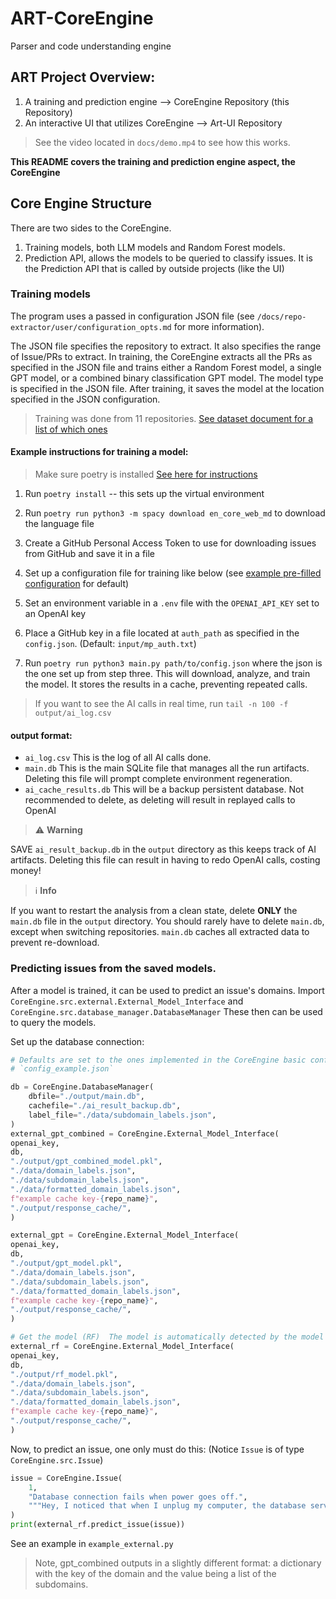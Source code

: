 # ART-CoreEngine

Parser and code understanding engine

## ART Project Overview:

1. A training and prediction engine --> CoreEngine Repository (this Repository)
2. An interactive UI that utilizes CoreEngine --> Art-UI Repository 

> See the video located in `docs/demo.mp4` to see how this works.

**This README covers the training and prediction engine aspect, the
CoreEngine**  

## Core Engine Structure

There are two sides to the CoreEngine.

1. Training models, both LLM models and Random Forest models.
2. Prediction API, allows the models to be queried to classify issues.
   It is the Prediction API that is called by outside projects (like the
   UI)

### Training models

The program uses a passed in configuration JSON file (see
`/docs/repo-extractor/user/configuration_opts.md` for more information). 

The JSON file specifies the repository to extract. It also specifies the
range of Issue/PRs to extract.  In training, the CoreEngine extracts all
the PRs as specified in the JSON file and trains either a Random Forest
model, a single GPT model, or a combined binary classification GPT
model. The model type is specified in the JSON file. After training, it
saves the model at the location specified in the JSON configuration.

> Training was done from 11 repositories. [See dataset document for a
> list of which ones](/docs/DATASETS.md)

#### Example instructions for training a model:

> Make sure poetry is installed [See here for
> instructions](https://python-poetry.org/docs/)

1. Run `poetry install` -- this sets up the virtual environment
2. Run `poetry run python3 -m spacy download en_core_web_md` to download
   the language file
3. Create a GitHub Personal Access Token to use for downloading issues
   from GitHub and save it in a file
4. Set up a configuration file for training like below (see [example
   pre-filled configuration](/input/config_example.json) for default)

5. Set an environment variable in a `.env` file with the
   `OPENAI_API_KEY` set to an OpenAI key
6. Place a GitHub key in a file located at `auth_path` as specified in
   the `config.json`. (Default: `input/mp_auth.txt`)
7. Run `poetry run python3 main.py path/to/config.json` where the json
   is the one set up from step three. This will download, analyze, and
   train the model. It stores the results in a cache, preventing
   repeated calls.

> If you want to see the AI calls in real time, run
> `tail -n 100 -f output/ai_log.csv`

#### output format:

- `ai_log.csv` This is the log of all AI calls done.
- `main.db` This is the main SQLite file that manages all the run
  artifacts. Deleting this file will prompt complete environment
  regeneration.
- `ai_cache_results.db` This will be a backup persistent database. Not
  recommended to delete, as deleting will result in replayed calls to
  OpenAI

> :warning: **Warning**<br>

SAVE `ai_result_backup.db` in the `output` directory as this keeps track
of AI artifacts. Deleting this file can result in having to redo OpenAI
calls, costing money!

> :information_source: **Info**<br>

If you want to restart the analysis from a clean state, delete **ONLY**
the `main.db` file in the `output` directory. You should rarely have to
delete `main.db`, except when switching repositories. `main.db` caches
all extracted data to prevent re-download.


### Predicting issues from the saved models.

After a model is trained, it can be used to predict an issue's domains.
Import `CoreEngine.src.external.External_Model_Interface` and
`CoreEngine.src.database_manager.DatabaseManager` These then can be used
to query the models.

Set up the database connection:

``` python
# Defaults are set to the ones implemented in the CoreEngine basic conf
# `config_example.json`

db = CoreEngine.DatabaseManager(
    dbfile="./output/main.db",
    cachefile="./ai_result_backup.db",
    label_file="./data/subdomain_labels.json",
)
external_gpt_combined = CoreEngine.External_Model_Interface(
openai_key,
db,
"./output/gpt_combined_model.pkl",
"./data/domain_labels.json",
"./data/subdomain_labels.json",
"./data/formatted_domain_labels.json",
f"example cache key-{repo_name}",
"./output/response_cache/",
)

external_gpt = CoreEngine.External_Model_Interface(
openai_key,
db,
"./output/gpt_model.pkl",
"./data/domain_labels.json",
"./data/subdomain_labels.json",
"./data/formatted_domain_labels.json",
f"example cache key-{repo_name}",
"./output/response_cache/",
)

# Get the model (RF)  The model is automatically detected by the model file.
external_rf = CoreEngine.External_Model_Interface(
openai_key,
db,
"./output/rf_model.pkl",
"./data/domain_labels.json",
"./data/subdomain_labels.json",
"./data/formatted_domain_labels.json",
f"example cache key-{repo_name}",
"./output/response_cache/",
)
```

Now, to predict an issue, one only must do this: (Notice `Issue` is of type `CoreEngine.src.Issue`)
``` python
issue = CoreEngine.Issue(
    1,
    "Database connection fails when power goes off.",
    """Hey, I noticed that when I unplug my computer, the database server on my computer stops working. This is definitely an issue.""",
)
print(external_rf.predict_issue(issue))
```
See an example in `example_external.py`

> Note, gpt_combined outputs in a slightly different format: a
> dictionary with the key of the domain and the value being a list of
> the subdomains.
